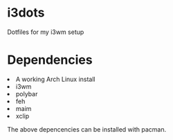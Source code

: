 # i3dots
Dotfiles for my i3wm setup

# Dependencies
<li>A working Arch Linux install</li>
<li>i3wm</li>
<li>polybar</li>
<li>feh</li>
<li>maim</li>
<li>xclip</li>

The above depencencies can be installed with pacman.

